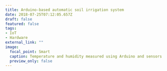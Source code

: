 ```yaml
---
title: Arduino-based automatic soil irrigation system
date: 2018-07-25T07:12:05.657Z
draft: false
featured: false
tags:
- IoT
- Hardware
external_link: ""
image:
  focal_point: Smart
  caption: Temperature and humidity measured using Arduino and sensors
  preview_only: false
---
```

